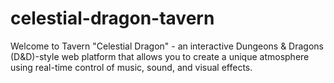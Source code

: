 # celestial-dragon-tavern
Welcome to Tavern "Celestial Dragon" - an interactive Dungeons &amp; Dragons (D&amp;D)-style web platform that allows you to create a unique atmosphere using real-time control of music, sound, and visual effects.
